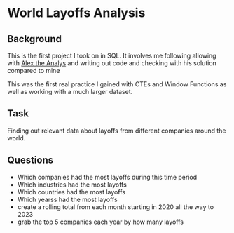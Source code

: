 # World Layoffs Analysis
## Background
This is the first project I took on in SQL. It involves me following allowing with [Alex the Analys](https://www.youtube.com/@AlexTheAnalyst) and writing out code and checking with his solution compared to mine

This was the first real practice I gained with CTEs and Window Functions as well as working with a much larger dataset. 
## Task
Finding out relevant data about layoffs from different companies around the world.

## Questions
- Which companies had the most layoffs during this time period
- Which industries had the most layoffs 
- Which countries had the most layoffs 
- Which yearss had the most layoffs
- create a rolling total from each month starting in 2020 all the way to 2023
- grab the top 5 companies each year by how many layoffs 

